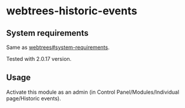 # webtrees-historic-events

## System requirements
Same as [webtrees#system-requirements](https://github.com/fisharebest/webtrees#system-requirements).

Tested with 2.0.17 version.

## Usage
Activate this module as an admin (in Control Panel/Modules/Individual page/Historic events).
